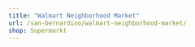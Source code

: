 ```yaml
---
title: "Walmart Neighborhood Market"
url: /san-bernardino/walmart-neighborhood-market/
shop: Supermarkt
---
```

